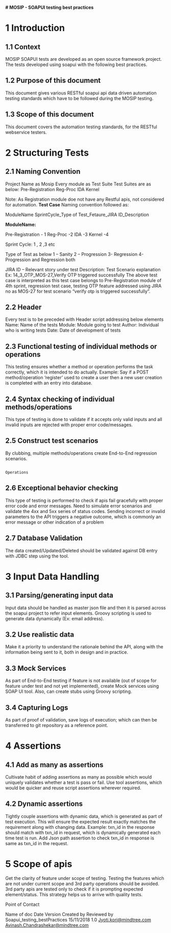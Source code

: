 **# **MOSIP - SOAPUI testing best practices****
# 1 Introduction
## 1.1 Context
MOSIP SOAPUI tests are developed as an open source framework project. The tests developed using soapui with the following best practices.

## 1.2 Purpose of this document
This document gives various RESTful soapui api data driven automation testing standards which have to be followed during the MOSIP testing.
## 1.3 Scope of this document
This document covers the automation testing standards, for the RESTful webservice testers.

# 2 Structuring Tests
## 2.1 Naming Convention
Project Name as Mosip
Every module as Test Suite
Test Suites are as below:
    Pre-Registration 
    Reg-Proc
    IDA
    Kernel

Note: As Registration module doe not have any Restful apis, not considered for automation.
**Test Case**
Naming convention followed as:

ModuleName SprintCycle_Type of Test_Fetaure_JIRA ID_Description

**ModuleName:**

   Pre-Registration - 1
   Reg-Proc -2
   IDA -3
   Kernel -4

Sprint Cycle: 1 , 2 ,3 etc

Type of Test as below
   1 – Sanity
   2 – Progression
   3- Regression
   4- Progression and Regression both

JIRA ID – Relevant story under test
Description: Test Scenario explanation
Ex: 14_3_OTP_MOS-27_Verify OTP triggered successfully
The above test case is interpreted as this test case belongs to Pre-Registration module of  4th sprint, regression test case, testing OTP feature addressed using JIRA no as MOS-27 for test scenario “verify otp is triggered successfully”.

## 2.2 Header
Every test is to be preceded with Header script addressing below elements
Name: Name of the tests
Module: Module going to test
Author: Individual who is writing tests
Date: Date of development of tests

## 2.3 Functional testing of individual methods or operations
This testing ensures whether a method or operation performs the task correctly, which it is intended to do actually.
Example: Say if a POST method/operation ‘register’ used to create a user then a new user creation is completed with an entry into database.

## 2.4 Syntax checking of individual methods/operations
This type of testing is done to validate if it accepts only valid inputs and all invalid inputs are rejected with proper error code/messages.

## 2.5 Construct test scenarios
By clubbing, multiple methods/operations create End-to-End regression scenarios.




																																																						Operations
										
## 2.6 Exceptional behavior checking	
This type of testing is performed to check if apis fail gracefully with proper error code and error messages. Need to simulate error scenarios and validate the 4xx and 5xx series of status codes.	
Sending incorrect or invalid parameters to the API triggers a negative outcome, which is commonly an error message or other indication of a problem

## 2.7 Database Validation
The data created/Updated/Deleted should be validated against DB entry with JDBC step using the tool.

# 3 Input Data Handling
## 3.1 Parsing/generating input data 
Input data should be handled as master json file and then it is parsed across the soapui project to refer input elements.
Groovy scripting is used to generate data dynamically (Ex: email address).

## 3.2 Use realistic data 
Make it a priority to understand the rationale behind the API, along with the information being sent to it, both in design and in practice.

## 3.3 Mock Services
As part of End-to-End testing if feature is not available (out of scope for feature under test and not yet implemented), create Mock services using SOAP UI tool. Also, can create stubs using Groovy scripting.

## 3.4 Capturing Logs
As part of proof of validation, save logs of execution; which can then be transferred to git repository as a reference point.

# 4 Assertions
## 4.1 Add as many as assertions	
Cultivate habit of adding assertions as many as possible which would uniquely validates whether a test is pass or fail. Use tool assertions, which would be quicker and reuse script assertions wherever required.

## 4.2 Dynamic assertions
Tightly couple assertions with dynamic data, which is generated as part of test execution. This will ensure the expected result exactly matches the requirement along with changing data.
Example: txn_id in the response should match with txn_id in request, which is dynamically generated each time test is run. Add Json path assertion to check txn_id in response is same as txn_id in the request.

# 5 Scope of apis
Get the clarity of feature under scope of testing. Testing the features which are not under current scope and 3rd party operations should be avoided.  3rd party apis are tested only to check if it is prompting expected element/status. This strategy helps us to arrive with quality tests. 




Point of Contact

Name of doc	Date	Version	Created by	Reviewed by
Soapui_testing_bestPractices	15/11/2018	1.0	Jyoti.kori@mindtree.com	Avinash.Chandrashekar@mindtree.com



